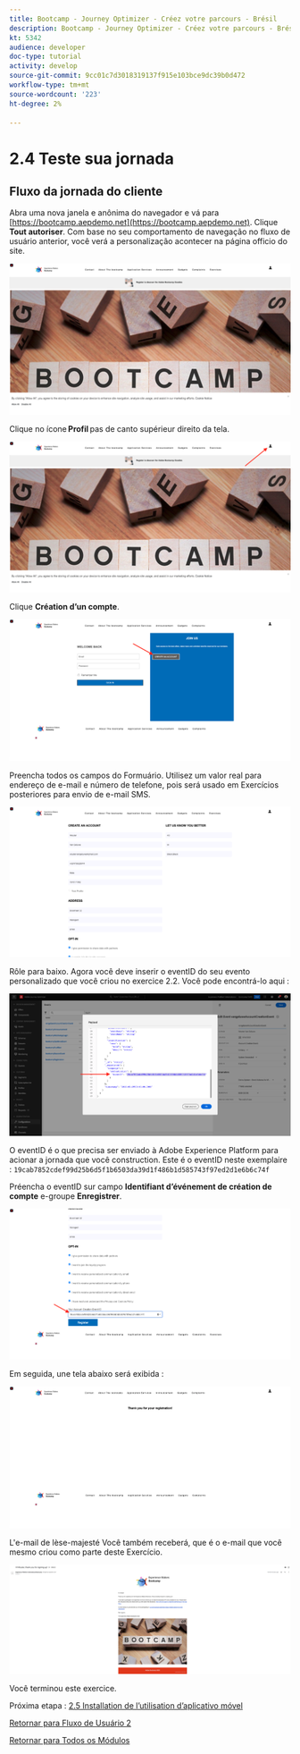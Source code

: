 ```yaml
---
title: Bootcamp - Journey Optimizer - Créez votre parcours - Brésil
description: Bootcamp - Journey Optimizer - Créez votre parcours - Brésil
kt: 5342
audience: developer
doc-type: tutorial
activity: develop
source-git-commit: 9cc01c7d3018319137f915e103bce9dc39b0d472
workflow-type: tm+mt
source-wordcount: '223'
ht-degree: 2%

---
```


# 2.4 Teste sua jornada

## Fluxo da jornada do cliente

Abra uma nova janela e anônima do navegador e vá para [https://bootcamp.aepdemo.net](https://bootcamp.aepdemo.net). Clique **Tout autoriser**. Com base no seu comportamento de navegação no fluxo de usuário anterior, você verá a personalização acontecer na página officio do site.

![DSN](./images/web8a.png)

Clique no ícone **Profil** pas de canto supérieur direito da tela.

![Démonstration](./images/web8b.png)

Clique **Création d’un compte**.

![Démonstration](./images/pv5.png)

Preencha todos os campos do Formuário. Utilisez um valor real para endereço de e-mail e número de telefone, pois será usado em Exercícios posteriores para envio de e-mail SMS.

![Démonstration](./images/pv7a.png)

Rôle para baixo. Agora você deve inserir o eventID do seu evento personalizado que você criou no exercice 2.2. Você pode encontrá-lo aqui :

![ACOP](./images/payloadeventID.png)

O eventID é o que precisa ser enviado à Adobe Experience Platform para acionar a jornada que você construction. Este é o eventID neste exemplaire :
`19cab7852cdef99d25b6d5f1b6503da39d1f486b1d585743f97ed2d1e6b6c74f`

Préencha o eventID sur campo **Identifiant d’événement de création de compte** e-groupe **Enregistrer**.

![Démonstration](./images/pv8a.png)

Em seguida, une tela abaixo será exibida :

![Démonstration](./images/pv9.png)

L&#39;e-mail de lèse-majesté Você também receberá, que é o e-mail que você mesmo criou como parte deste Exercício.

![Démonstration](./images/pv10a.png)

Você terminou este exercice.

Próxima etapa : [2.5 Installation de l’utilisation d’aplicativo móvel](./ex5.md)

[Retornar para Fluxo de Usuário 2](./uc2.md)

[Retornar para Todos os Módulos](../../overview.md)
